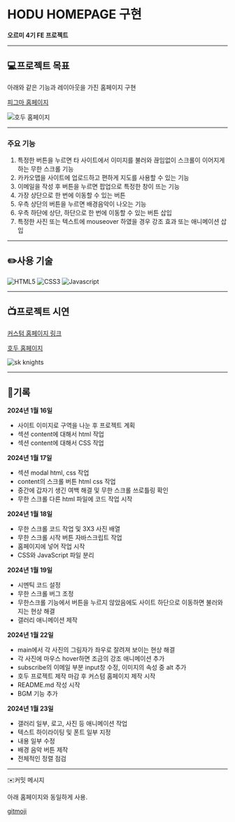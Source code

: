 # HODU HOMEPAGE 구현

**오르미 4기 FE 프로젝트**

---

## 💻**프로젝트 목표**

아래와 같은 기능과 레이아웃을 가진 홈페이지 구현

[피그마 홈페이지](https://www.figma.com/file/s9RCnA6dSi3QHHeMDFHKE6/EST-%EB%B0%B1%EC%97%94%EB%93%9C-4%EA%B8%B0_HTML%2FCSS%2FJS?type=design&node-id=104924-12&mode=design&t=N6YIyI24BVBY1WAn-0)


![호두 홈페이지](https://github.com/827euni/knights-web-project/assets/108185369/4d199459-1d20-483c-881e-cec27b96387c)

---

### 주요 기능

1. 특정한 버튼을 누르면 타 사이트에서 이미지를 불러와 끊임없이 스크롤이 이어지게 하는 무한 스크롤 기능
2. 카카오맵을 사이트에 업로드하고 편하게 지도를 사용할 수 있는 기능
3. 이메일을 작성 후 버튼을 누르면 팝업으로 특정한 창이 뜨는 기능
4. 가장 상단으로 한 번에 이동할 수 있는 버튼
5. 우측 상단의 버튼을 누르면 배경음악이 나오는 기능
6. 우측 하단에 상단, 하단으로 한 번에 이동할 수 있는 버튼 삽입
7. 특정한 사진 또는 텍스트에 mouseover 하였을 경우 강조 효과 또는 애니메이션 삽입

---

## ✏️사용 기술

![HTML5](https://img.shields.io/badge/HTML5-E34F26?style=for-the-badge&logo=HTML5&logoColor=white)
![CSS3](https://img.shields.io/badge/CSS3-1572B6?style=for-the-badge&logo=CSS3&logoColor=white)
![Javascript](https://img.shields.io/badge/Javascript-F7DF1E?style=for-the-badge&logo=Javascript&logoColor=white)

---

## 📺프로젝트 시연

[커스텀 홈페이지 링크](https://827euni.github.io/knights-web-project/)

[호두 홈페이지](https://827euni.github.io/hodu_web_project/hodu_page/hodu.html)

![sk knights](https://github.com/827euni/knights-web-project/assets/108185369/12f713e9-88e4-4e72-b697-dd5ac5b452db)

---

## 📓기록

**2024년 1월 16일**

- 사이트 이미지로 구역을 나눈 후 프로젝트 계획
- 섹션 content에 대해서 html 작업
- 섹션 content에 대해서 CSS 작업

**2024년 1월 17일**

- 섹션 modal html, css 작업
- content의 스크롤 버튼 html css 작업
- 중간에 갑자기 생긴 여백 해결 및 무한 스크롤 쓰로틀링 확인
- 무한 스크롤 다른 html 파일에 코드 작업 시작

**2024년 1월 18일**

- 무한 스크롤 코드 작업 및 3X3 사진 배열
- 무한 스크롤 시작 버튼 자바스크립트 작업
- 홈페이지에 넣어 작업 시작
- CSS와 JavaScript 파일 분리

**2024년 1월 19일**

- 시멘틱 코드 설정
- 무한 스크롤 버그 조정
- 무한스크롤 기능에서 버튼을 누르지 않았음에도 사이트 하단으로 이동하면 불러와지는 현상 해결
- 갤러리 애니메이션 제작

**2024년 1월 22일**

- main에서 각 사진의 그림자가 좌우로 잘려져 보이는 현상 해결
- 각 사진에 마우스 hover하면 조금의 강조 애니메이션 추가
- subscribe의 이메일 부분 input창 수정, 이미지의 속성 중 alt 추가
- 호두 프로젝트 제작 마감 후 커스텀 홈페이지 제작 시작
- README.md 작성 시작
- BGM 기능 추가

**2024년 1월 23일**

- 갤러리 일부, 로고, 사진 등 애니메이션 작업
- 텍스트 하이라이팅 및 폰트 일부 지정
- 내용 일부 수정
- 배경 음악 버튼 제작
- 전체적인 정렬 점검

---

✉️커밋 메시지

아래 홈페이지와 동일하게 사용.

[gitmoji](https://gitmoji.dev/)
